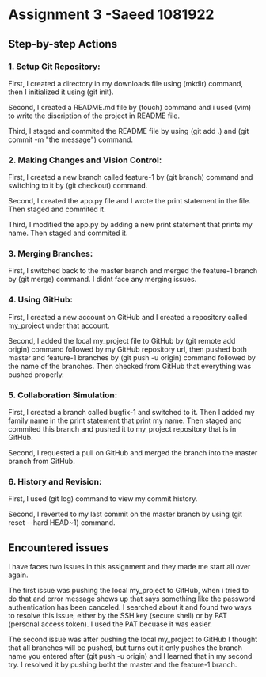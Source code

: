 # Assignment 3 -Saeed 1081922

## Step-by-step Actions

### 1. Setup Git Repository:

First, I created a directory in my downloads file using (mkdir) command, then I initialized it using (git init).

Second, I created a README.md file by (touch) command and i used (vim) to write the discription of the project in README file.

Third, I staged and commited the README file by using (git add .) and (git commit -m "the message") command.

### 2. Making Changes and Vision Control:

First, I created a new branch called feature-1 by (git branch) command and switching to it by (git checkout) command.

Second, I created the app.py file and I wrote the print statement in the file. Then staged and commited it.

Third, I modified the app.py by adding a new print statement that prints my name. Then staged and commited it.

### 3. Merging Branches:

First, I switched back to the master branch and merged the feature-1 branch by (git merge) command. I didnt face any merging issues.

### 4. Using GitHub:

First, I created a new account on GitHub and I created a repository called my_project under that account.

Second, I added the local my_project file to GitHub by (git remote add origin) command followed by my GitHub repository url, then pushed both master and feature-1 branches by (git push -u origin) command followed by the name of the branches. Then checked from GitHub that everything was pushed properly.

### 5. Collaboration Simulation:

First, I created a branch called bugfix-1 and switched to it. Then I added my family name in the print statement that print my name. Then staged and commited this branch and pushed it to my_project repository that is in GitHub.

Second, I requested a pull on GitHub and merged the branch into the master branch from GitHub.

### 6. History and Revision:

First, I used (git log) command to view my commit history.

Second, I reverted to my last commit on the master branch by using (git reset --hard HEAD~1) command.

## Encountered issues

I have faces two issues in this assignment and they made me start all over again. 

The first issue was pushing the local my_project to GitHub, when i tried to do that and error message shows up that says something like the password authentication has been canceled. I searched about it and found two ways to resolve this issue, either by the SSH key (secure shell) or by PAT (personal access token). I used the PAT becuase it was easier.

The second issue was after pushing the local my_project to GitHub I thought that all branches will be pushed, but turns out it only pushes the branch name you entered after (git push -u origin) and I learned that in my second try. I resolved it by pushing botht the master and the feature-1 branch.